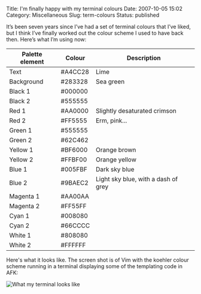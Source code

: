 Title: I'm finally happy with my terminal colours
Date: 2007-10-05 15:02
Category: Miscellaneous
Slug: term-colours
Status: published

It&#8217;s been seven years since I&#8217;ve had a set of terminal colours that
I&#8217;ve liked, but I think I&#8217;ve finally worked out the colour scheme I
used to have back then. Here&#8217;s what I&#8217;m using now:</p>

| Palette element | Colour  | Description                         |
| --------------- | ------- | ----------------------------------- |
| Text            | #A4CC28 | Lime                                |
| Background      | #283328 | Sea green                           |
| Black 1         | #000000 |                                     |
| Black 2         | #555555 |                                     |
| Red 1           | #AA0000 | Slightly desaturated crimson        |
| Red 2           | #FF5555 | Erm, pink...                        |
| Green 1         | #555555 |                                     |
| Green 2         | #62C462 |                                     |
| Yellow 1        | #BF6000 | Orange brown                        |
| Yellow 2        | #FFBF00 | Orange yellow                       |
| Blue 1          | #005FBF | Dark sky blue                       |
| Blue 2          | #9BAEC2 | Light sky blue, with a dash of grey |
| Magenta 1       | #AA00AA |                                     |
| Magenta 2       | #FF55FF |                                     |
| Cyan 1          | #008080 |                                     |
| Cyan 2          | #66CCCC |                                     |
| White 1         | #808080 |                                     |
| White 2         | #FFFFFF |                                     |

Here's what it looks like. The screen shot is of Vim with the koehler colour scheme running in a terminal displaying some of the templating code in AFK:

![What my terminal looks like]({attach}images/afk-term-cs.png)
